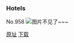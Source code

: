 ### Hotels
No.958
![图片不见了~~~](https://imgs.xkcd.com/comics/hotels.png)

[原址](https://xkcd.com//958) [下载](https://imgs.xkcd.com/comics/hotels.png)

